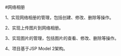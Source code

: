 #网络相册

1、实现网络相册的管理，包括创建、修改、删除等操作。

2、实现上传图片到网络相册。

3、实现图片的管理，包括图片的查看、修改、删除等操作。

4、项目基于JSP Model 2架构。
